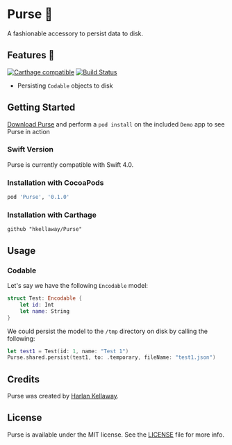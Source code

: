 # Purse :handbag:

A fashionable accessory to persist data to disk.

## Features :lipstick: 
[![Carthage compatible](https://img.shields.io/badge/Carthage-compatible-4BC51D.svg)](https://github.com/Carthage/Carthage)
[![Build Status](https://travis-ci.org/hkellaway/Purse.svg?branch=develop)](https://travis-ci.org/hkellaway/Purse)

* Persisting `Codable` objects to disk

## Getting Started

[Download Purse](https://github.com/hkellaway/Purse/archive/master.zip) and perform a `pod install` on the included `Demo` app to see Purse in action

### Swift Version

Purse is currently compatible with Swift 4.0.

### Installation with CocoaPods

```ruby
pod 'Purse', '0.1.0'
```

### Installation with Carthage

```
github "hkellaway/Purse"
```

## Usage

### Codable

Let's say we have the following `Encodable` model:

``` swift
struct Test: Encodable {
    let id: Int
    let name: String
}
```

We could persist the model to the `/tmp` directory on disk by calling the following:

``` swift
let test1 = Test(id: 1, name: "Test 1")
Purse.shared.persist(test1, to: .temporary, fileName: "test1.json")
```

## Credits

Purse was created by [Harlan Kellaway](http://harlankellaway.com).

## License

Purse is available under the MIT license. See the [LICENSE](https://raw.githubusercontent.com/hkellaway/Purse/master/LICENSE) file for more info.
